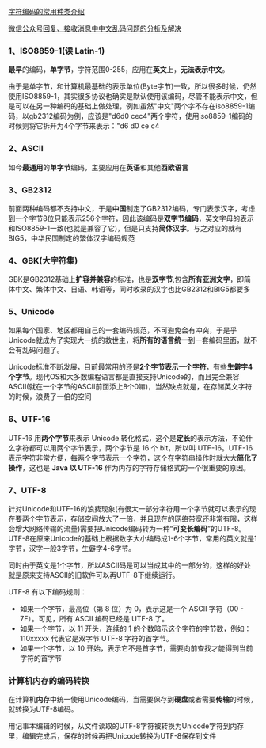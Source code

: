 [字符编码的常用种类介绍](https://blog.csdn.net/qq_34745204/article/details/83786775)

[微信公众号回复、接收消息中中文乱码问题的分析及解决](https://blog.csdn.net/slx3320612540/article/details/81251642)

### 1、ISO8859-1(读 Latin-1)

**最早**的编码，**单字节**，字符范围0-255，应用在**英文**上，**无法表示中文**。

由于是单字节，和计算机最基础的表示单位(Byte字节)一致，所以很多时候，仍然使用ISO8859-1，其实很多协议也确实是默认使用该编码，尽管不能表示中文，但是可以在另一种编码的基础上做处理，例如虽然"中文"两个字不存在iso8859-1编码，以gb2312编码为例，应该是"d6d0 cec4"两个字符，使用iso8859-1编码的时候则将它拆开为4个字节来表示："d6 d0 ce c4



### 2、ASCII

如今**最通用**的**单字节**编码，主要应用在**英语**和其他**西欧语言**



### 3、GB2312

前面两种编码都不支持中文，于是**中国**制定了GB2312编码，专门表示汉字，考虑到一个字节8位只能表示256个字符，因此该编码是**双字节编码**，英文字母的表示和ISO8859-1一致(也就是兼容了它)，但是只支持**简体汉字**。与之对应的就有BIG5，中华民国制定的繁体汉字编码规范

### 4、GBK(大字符集)

GBK是GB2312基础上**扩容并兼容**的标准，也是**双字节**,包含**所有亚洲文字**，即简体中文、繁体中文、日语、韩语等，同时收录的汉字也比GB2312和BIG5都要多

### 5、Unicode

如果每个国家、地区都用自己的一套编码规范，不可避免会有冲突，于是乎Unicode就成为了实现大一统的救世主，将**所有的语言统一**到一套编码里面，就不会有乱码问题了。

Unicode标准不断发展，目前最常用的还是**2个字节表示一个字符**，有些**生僻字4个字节**。现代OS和大多数编程语言都是直接支持Unicode的，而且完全兼容ASCII(就在一个字节的ASCII前面添上8个0嘛)，当然缺点就是，在存储英文字符的时候，浪费了一倍的空间



### 6、UTF-16

UTF-16 用**两个字节**来表示 Unicode 转化格式，这个是**定长**的表示方法，不论什么字符都可以用两个字节表示，两个字节是 16 个 bit，所以叫 UTF-16。UTF-16 表示字符非常方便，每两个字节表示一个字符，这个在字符串操作时就大大**简化了操作**，这也是 **Java 以 UTF-16** 作为内存的字符存储格式的一个很重要的原因。 



### 7、UTF-8


针对Unicode和UTF-16的浪费现象(有很大一部分字符用一个字节就可以表示的现在要两个字节表示，存储空间放大了一倍，并且现在的网络带宽还非常有限，这样会增大网络传输的流量)需要把Unicode编码转为一种“**可变长编码**”的UTF-8。UTF-8在原来Unicode的基础上根据数字大小编码成1-6个字节，常用的英文就是1字节，汉字一般3字节，生僻字4-6字节。

同时由于英文是1个字节，所以ASCII码是可以当成其中的一部分的，这样的好处就是原来支持ASCII的旧软件可以再UTF-8下继续运行。

UTF-8 有以下编码规则： 

- 如果一个字节，最高位（第 8 位）为 0，表示这是一个 ASCII 字符（00 - 7F）。可见，所有 ASCII 编码已经是 UTF-8 了。
- 如果一个字节，以 11 开头，连续的 1 的个数暗示这个字符的字节数，例如：110xxxxx 代表它是双字节 UTF-8 字符的首字节。
- 如果一个字节，以 10 开始，表示它不是首字节，需要向前查找才能得到当前字符的首字节

### 计算机内存的编码转换

在计算机**内存**中统一使用Unicode编码，当需要保存到**硬盘**或者需要**传输**的时候，就转换为UTF-8编码。

用记事本编辑的时候，从文件读取的UTF-8字符被转换为Unicode字符到内存里，编辑完成后，保存的时候再把Unicode转换为UTF-8保存到文件











